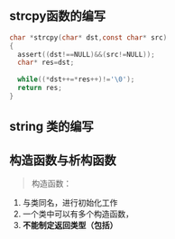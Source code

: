## strcpy函数的编写

```c
char *strcpy(char* dst,const char* src)
{
  assert((dst!==NULL)&&(src!=NULL));
  char* res=dst;
  
  while((*dst++=*res++)!='\0');
  return res;
}

```

## string 类的编写


## 构造函数与析构函数

> 构造函数：

1. 与类同名，进行初始化工作
2. 一个类中可以有多个构造函数，
3. **不能制定返回类型（包括）** 
